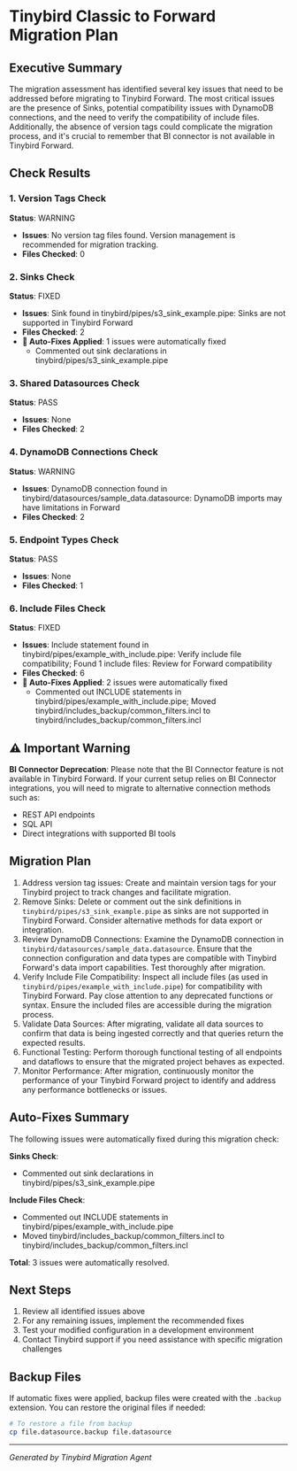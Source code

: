 # Tinybird Classic to Forward Migration Plan

## Executive Summary

The migration assessment has identified several key issues that need to be addressed before migrating to Tinybird Forward.  The most critical issues are the presence of Sinks, potential compatibility issues with DynamoDB connections, and the need to verify the compatibility of include files. Additionally, the absence of version tags could complicate the migration process, and it's crucial to remember that BI connector is not available in Tinybird Forward.

## Check Results

### 1. Version Tags Check
**Status**: WARNING
- **Issues**: No version tag files found. Version management is recommended for migration tracking.
- **Files Checked**: 0

### 2. Sinks Check
**Status**: FIXED
- **Issues**: Sink found in tinybird/pipes/s3_sink_example.pipe: Sinks are not supported in Tinybird Forward
- **Files Checked**: 2
- **🔧 Auto-Fixes Applied**: 1 issues were automatically fixed
  - Commented out sink declarations in tinybird/pipes/s3_sink_example.pipe

### 3. Shared Datasources Check
**Status**: PASS
- **Issues**: None
- **Files Checked**: 2

### 4. DynamoDB Connections Check
**Status**: WARNING
- **Issues**: DynamoDB connection found in tinybird/datasources/sample_data.datasource: DynamoDB imports may have limitations in Forward
- **Files Checked**: 2

### 5. Endpoint Types Check
**Status**: PASS
- **Issues**: None
- **Files Checked**: 1

### 6. Include Files Check
**Status**: FIXED
- **Issues**: Include statement found in tinybird/pipes/example_with_include.pipe: Verify include file compatibility; Found 1 include files: Review for Forward compatibility
- **Files Checked**: 6
- **🔧 Auto-Fixes Applied**: 2 issues were automatically fixed
  - Commented out INCLUDE statements in tinybird/pipes/example_with_include.pipe; Moved tinybird/includes_backup/common_filters.incl to tinybird/includes_backup/common_filters.incl

## ⚠️ Important Warning

**BI Connector Deprecation**: Please note that the BI Connector feature is not available in Tinybird Forward. If your current setup relies on BI Connector integrations, you will need to migrate to alternative connection methods such as:
- REST API endpoints
- SQL API
- Direct integrations with supported BI tools

## Migration Plan

1.  Address version tag issues: Create and maintain version tags for your Tinybird project to track changes and facilitate migration.
2.  Remove Sinks: Delete or comment out the sink definitions in `tinybird/pipes/s3_sink_example.pipe` as sinks are not supported in Tinybird Forward. Consider alternative methods for data export or integration.
3.  Review DynamoDB Connections: Examine the DynamoDB connection in `tinybird/datasources/sample_data.datasource`.  Ensure that the connection configuration and data types are compatible with Tinybird Forward's data import capabilities.  Test thoroughly after migration.
4.  Verify Include File Compatibility: Inspect all include files (as used in `tinybird/pipes/example_with_include.pipe`) for compatibility with Tinybird Forward.  Pay close attention to any deprecated functions or syntax.  Ensure the included files are accessible during the migration process.
5.  Validate Data Sources: After migrating, validate all data sources to confirm that data is being ingested correctly and that queries return the expected results.
6.  Functional Testing: Perform thorough functional testing of all endpoints and dataflows to ensure that the migrated project behaves as expected.
7.  Monitor Performance: After migration, continuously monitor the performance of your Tinybird Forward project to identify and address any performance bottlenecks or issues.

## Auto-Fixes Summary

The following issues were automatically fixed during this migration check:


**Sinks Check**:
- Commented out sink declarations in tinybird/pipes/s3_sink_example.pipe

**Include Files Check**:
- Commented out INCLUDE statements in tinybird/pipes/example_with_include.pipe
- Moved tinybird/includes_backup/common_filters.incl to tinybird/includes_backup/common_filters.incl

**Total**: 3 issues were automatically resolved.

## Next Steps

1. Review all identified issues above
2. For any remaining issues, implement the recommended fixes
3. Test your modified configuration in a development environment
4. Contact Tinybird support if you need assistance with specific migration challenges

## Backup Files

If automatic fixes were applied, backup files were created with the `.backup` extension. You can restore the original files if needed:

```bash
# To restore a file from backup
cp file.datasource.backup file.datasource
```

---
*Generated by Tinybird Migration Agent*
